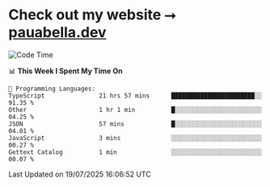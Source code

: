 # Check out my website ⭢ [pauabella.dev](https://pauabella.dev)

<!--START_SECTION:waka-->
![Code Time](http://img.shields.io/badge/Code%20Time-4%2C611%20hrs%2023%20mins-blue)

📊 **This Week I Spent My Time On** 

```text
💬 Programming Languages: 
TypeScript               21 hrs 57 mins      ███████████████████████░░   91.35 % 
Other                    1 hr 1 min          █░░░░░░░░░░░░░░░░░░░░░░░░   04.25 % 
JSON                     57 mins             █░░░░░░░░░░░░░░░░░░░░░░░░   04.01 % 
JavaScript               3 mins              ░░░░░░░░░░░░░░░░░░░░░░░░░   00.27 % 
Gettext Catalog          1 min               ░░░░░░░░░░░░░░░░░░░░░░░░░   00.07 % 
```


 Last Updated on 19/07/2025 16:06:52 UTC
<!--END_SECTION:waka-->
